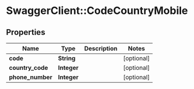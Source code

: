 # SwaggerClient::CodeCountryMobile

## Properties
Name | Type | Description | Notes
------------ | ------------- | ------------- | -------------
**code** | **String** |  | [optional] 
**country_code** | **Integer** |  | [optional] 
**phone_number** | **Integer** |  | [optional] 


